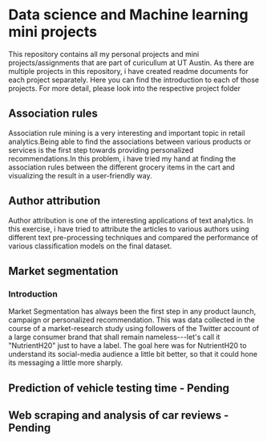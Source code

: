 # Data science and Machine learning mini projects
This repository contains all my personal projects and mini projects/assignments that are part of curicullum at UT Austin.
As there are multiple projects in this repository, i have created readme documents for each project separately. Here you can find the introduction to each of those projects. For more detail, please look into the respective project folder

## Association rules
Association rule mining is a very interesting and important topic in retail analytics.Being able to find the associations between various products or services is the first step towards providing personalized recommendations.In this problem, i have tried my hand at finding the association rules between the different grocery items in the cart and visualizing the result in a user-friendly way.

## Author attribution
Author attribution is one of the interesting applications of text analytics. In this exercise, i have tried to attribute the articles to various authors using different text pre-processing techniques and compared the performance of various classification models on the final dataset.  

## Market segmentation
### Introduction
Market Segmentation has always been the first step in any product launch, campaign or personalized recommendation. This was data collected in the course of a market-research study using followers of the Twitter account of a large consumer brand that shall remain nameless---let's call it "NutrientH20" just to have a label. The goal here was for NutrientH20 to understand its social-media audience a little bit better, so that it could hone its messaging a little more sharply.  

## Prediction of vehicle testing time - Pending

## Web scraping and analysis of car reviews - Pending


